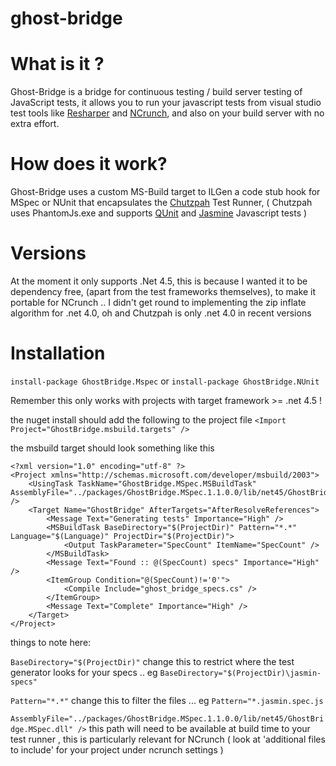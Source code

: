 ghost-bridge
============


# What is it ?
Ghost-Bridge is a bridge for continuous testing / build server testing of JavaScript tests, it allows you to run your javascript tests from visual studio test tools like [Resharper](http://www.jetbrains.com/resharper/) and [NCrunch](http://www.ncrunch.net/), and also on your build server with no extra effort.

# How does it work?
Ghost-Bridge uses a custom MS-Build target to ILGen a code stub hook for MSpec or NUnit that encapsulates the [Chutzpah](http://chutzpah.codeplex.com/) Test Runner,  ( Chutzpah uses PhantomJs.exe and supports [QUnit](http://qunitjs.com/) and [Jasmine](http://pivotal.github.io/jasmine/) Javascript tests )


# Versions
At the moment it only supports .Net 4.5, this is because I wanted it to be dependency free, (apart from the test frameworks themselves), to make it portable for NCrunch .. I didn't get round to implementing the zip inflate algorithm for .net 4.0, oh and Chutzpah is only .net 4.0 in recent versions


# Installation

`install-package GhostBridge.Mspec`
or
`install-package GhostBridge.NUnit`

Remember this only works with  projects with target framework >= .net 4.5 !

the nuget install should add the following to the project file  `<Import Project="GhostBridge.msbuild.targets" />`

the msbuild target should look something like this

```
<?xml version="1.0" encoding="utf-8" ?>
<Project xmlns="http://schemas.microsoft.com/developer/msbuild/2003">
	<UsingTask TaskName="GhostBridge.MSpec.MSBuildTask" AssemblyFile="../packages/GhostBridge.MSpec.1.1.0.0/lib/net45/GhostBridge.MSpec.dll" />
	<Target Name="GhostBridge" AfterTargets="AfterResolveReferences">
		<Message Text="Generating tests" Importance="High" />
		<MSBuildTask BaseDirectory="$(ProjectDir)" Pattern="*.*" Language="$(Language)" ProjectDir="$(ProjectDir)">
			<Output TaskParameter="SpecCount" ItemName="SpecCount" />
		</MSBuildTask>
		<Message Text="Found :: @(SpecCount) specs" Importance="High" />
		<ItemGroup Condition="@(SpecCount)!='0'">
			<Compile Include="ghost_bridge_specs.cs" />
		</ItemGroup>
		<Message Text="Complete" Importance="High" />
	</Target>
</Project>
```




things to note here:

`BaseDirectory="$(ProjectDir)"`  change this to restrict where the test generator looks for your specs .. eg `BaseDirectory="$(ProjectDir)\jasmin-specs"`

`Pattern="*.*"` change this to filter the files ... eg `Pattern="*.jasmin.spec.js`


`AssemblyFile="../packages/GhostBridge.MSpec.1.1.0.0/lib/net45/GhostBridge.MSpec.dll" />` 
this path will need to be available at build time to your test runner , this is particularly relevant for NCrunch ( look at 'additional files to include' for your project under ncrunch settings )


